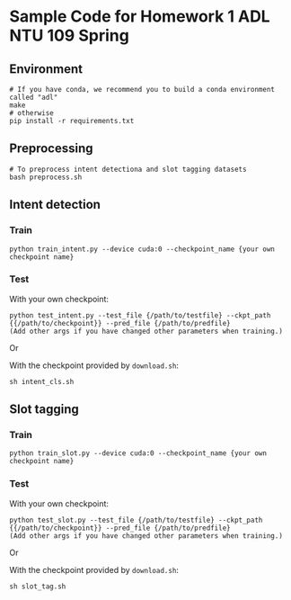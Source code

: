 # Sample Code for Homework 1 ADL NTU 109 Spring

## Environment
```shell
# If you have conda, we recommend you to build a conda environment called "adl"
make
# otherwise
pip install -r requirements.txt
```

## Preprocessing
```shell
# To preprocess intent detectiona and slot tagging datasets
bash preprocess.sh
```

## Intent detection

### Train

```shell
python train_intent.py --device cuda:0 --checkpoint_name {your own checkpoint name}
```
### Test 

With your own checkpoint:

```shell
python test_intent.py --test_file {/path/to/testfile} --ckpt_path {{/path/to/checkpoint}} --pred_file {/path/to/predfile}
(Add other args if you have changed other parameters when training.)
```

Or

With the checkpoint provided by `download.sh`:

```shell
sh intent_cls.sh
```

## Slot tagging

### Train

```shell
python train_slot.py --device cuda:0 --checkpoint_name {your own checkpoint name}
```
### Test 

With your own checkpoint:

```shell
python test_slot.py --test_file {/path/to/testfile} --ckpt_path {{/path/to/checkpoint}} --pred_file {/path/to/predfile}
(Add other args if you have changed other parameters when training.)
```

Or

With the checkpoint provided by `download.sh`:

```shell
sh slot_tag.sh
```